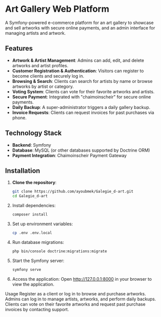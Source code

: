 # Art Gallery Web Platform

A Symfony-powered e-commerce platform for an art gallery to showcase and sell artworks with secure online payments, and an admin interface for managing artists and artwork.

## Features

- **Artwork & Artist Management**: Admins can add, edit, and delete artworks and artist profiles.
- **Customer Registration & Authentication**: Visitors can register to become clients and securely log in.
- **Browsing & Search**: Clients can search for artists by name or browse artworks by artist or category.
- **Voting System**: Clients can vote for their favorite artworks and artists.
- **Secure Payment**: Integrated with "chaimoinscheir" for secure online payments.
- **Daily Backup**: A super-administrator triggers a daily gallery backup.
- **Invoice Requests**: Clients can request invoices for past purchases via phone.

## Technology Stack

- **Backend**: Symfony
- **Database**: MySQL (or other databases supported by Doctrine ORM)
- **Payment Integration**: Chaimoinscheir Payment Gateway

## Installation

1. **Clone the repository**:
   ```bash
   git clone https://github.com/ayoubmek/Galegie_d-art.git
   cd Galegie_d-art
2. Install dependencies:
   ```bash
   composer install
   
3. Set up environment variables:
   ```bash
   cp .env .env.local
   
4. Run database migrations:
   ```bash
   php bin/console doctrine:migrations:migrate

5. Start the Symfony server:
   ```bash
   symfony serve
6. Access the application: Open http://127.0.0.1:8000 in your browser to view the application.

Usage
 Register as a client or log in to browse and purchase artworks.
 Admins can log in to manage artists, artworks, and perform daily backups.
 Clients can vote on their favorite artworks and request past purchase invoices by contacting support.

